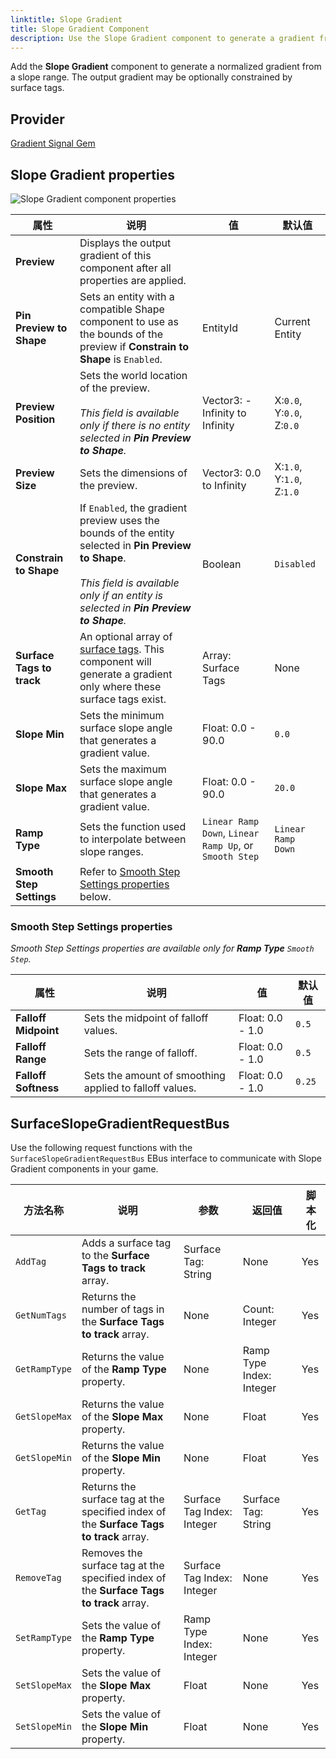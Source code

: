 ```yaml
---
linktitle: Slope Gradient
title: Slope Gradient Component
description: Use the Slope Gradient component to generate a gradient from a range of surface slopes in Open 3D Engine (O3DE).
---
```


Add the **Slope Gradient** component to generate a normalized gradient from a slope range.  The output gradient may be optionally constrained by surface tags.

## Provider

[Gradient Signal Gem](/docs/user-guide/gems/reference/utility/gradient-signal)

## Slope Gradient properties

![Slope Gradient component properties](/images/user-guide/components/reference/gradients/slope-gradient-component.png)

| 属性 | 说明 | 值 | 默认值 |
|-|-|-|-|
| **Preview** | Displays the output gradient of this component after all properties are applied. | | |
| **Pin Preview to Shape** | Sets an entity with a compatible Shape component to use as the bounds of the preview if **Constrain to Shape** is `Enabled`. | EntityId | Current Entity |
| **Preview Position** | Sets the world location of the preview.<br> <br>*This field is available only if there is no entity selected in **Pin Preview to Shape**.* | Vector3: -Infinity to Infinity | X:`0.0`, Y:`0.0`, Z:`0.0` |
| **Preview Size** | Sets the dimensions of the preview. | Vector3: 0.0 to Infinity | X:`1.0`, Y:`1.0`, Z:`1.0` |
| **Constrain to Shape** | If `Enabled`, the gradient preview uses the bounds of the entity selected in **Pin Preview to Shape**.<br> <br>*This field is available only if an entity is selected in **Pin Preview to Shape**.* | Boolean | `Disabled` |
| **Surface Tags to track** | An optional array of [surface tags](/docs/user-guide/gems/reference/environment/surface-data).  This component will generate a gradient only where these surface tags exist. | Array: Surface Tags | None |
| **Slope Min** | Sets the minimum surface slope angle that generates a gradient value. | Float: 0.0 - 90.0 | `0.0` |
| **Slope Max** | Sets the maximum surface slope angle that generates a gradient value. | Float: 0.0 - 90.0 | `20.0` |
| **Ramp Type** | Sets the function used to interpolate between slope ranges. | `Linear Ramp Down`, `Linear Ramp Up`, or `Smooth Step` | `Linear Ramp Down` |
| **Smooth Step Settings** | Refer to [Smooth Step Settings properties](#smooth-step-settings-properties) below. 

### Smooth Step Settings properties
*Smooth Step Settings properties are available only for **Ramp Type** `Smooth Step`.*

| 属性 | 说明 | 值 | 默认值 |
|-|-|-|-|
| **Falloff Midpoint** | Sets the midpoint of falloff values. | Float: 0.0 - 1.0 | `0.5` |
| **Falloff Range** | Sets the range of falloff. | Float: 0.0 - 1.0 | `0.5` |
| **Falloff Softness** | Sets the amount of smoothing applied to falloff values. | Float: 0.0 - 1.0 | `0.25` |

## SurfaceSlopeGradientRequestBus

Use the following request functions with the `SurfaceSlopeGradientRequestBus` EBus interface to communicate with Slope Gradient components in your game.

| 方法名称 | 说明 | 参数 | 返回值 | 脚本化 |
|-|-|-|-|-|
| `AddTag` | Adds a surface tag to the **Surface Tags to track** array. | Surface Tag: String | None | Yes |
| `GetNumTags` | Returns the number of tags in the **Surface Tags to track** array. | None | Count: Integer | Yes |
| `GetRampType` | Returns the value of the **Ramp Type** property. | None | Ramp Type Index: Integer | Yes |
| `GetSlopeMax` | Returns the value of the **Slope Max** property. | None | Float | Yes |
| `GetSlopeMin` | Returns the value of the **Slope Min** property. | None | Float | Yes |
| `GetTag` | Returns the surface tag at the specified index of the **Surface Tags to track** array. | Surface Tag Index: Integer | Surface Tag: String | Yes |
| `RemoveTag` | Removes the surface tag at the specified index of the **Surface Tags to track** array. | Surface Tag Index: Integer | None | Yes |
| `SetRampType` | Sets the value of the **Ramp Type** property. | Ramp Type Index: Integer | None | Yes |
| `SetSlopeMax` | Sets the value of the **Slope Max** property. | Float | None | Yes |
| `SetSlopeMin` | Sets the value of the **Slope Min** property. | Float | None | Yes |
